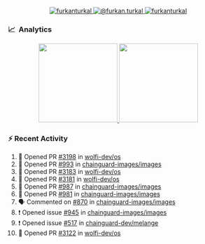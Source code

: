 <p align="center">
  <a href="https://linkedin.com/in/furkanturkal" target="blank">
    <img src="https://img.shields.io/badge/linkedin-%230077B5.svg?&style=for-the-badge&logo=linkedin&logoColor=white" alt="furkanturkal" />
  </a>
  <a href="https://medium.com/@furkan.turkal" target="blank">
    <img src="https://img.shields.io/badge/medium-%2312100E.svg?&style=for-the-badge&logo=medium&logoColor=white" alt="@furkan.turkal" />
  </a>
  <a href="https://twitter.com/furkanturkaI" target="blank">
    <img src="https://img.shields.io/badge/Twitter-1DA1F2?style=for-the-badge&logo=twitter&logoColor=white" alt="furkanturkaI" />
  </a>
</p>

### 📈 &nbsp;Analytics

<p align="center">
  <a href="https://coderstats.net/github/#Dentrax">
    <img height="180em" src="https://github-readme-stats-eight-theta.vercel.app/api?username=Dentrax&show_icons=true&theme=algolia&include_all_commits=true&count_private=true&line_height=26"/>
    <img height="180em" src="https://github-readme-stats-eight-theta.vercel.app/api/top-langs/?username=Dentrax&layout=compact&langs_count=8&theme=algolia&line_height=26"/>
  </a>
</p>

### :zap: Recent Activity

<!--START_SECTION:activity-->
1. 💪 Opened PR [#3198](https://github.com/wolfi-dev/os/pull/3198) in [wolfi-dev/os](https://github.com/wolfi-dev/os)
2. 💪 Opened PR [#993](https://github.com/chainguard-images/images/pull/993) in [chainguard-images/images](https://github.com/chainguard-images/images)
3. 💪 Opened PR [#3183](https://github.com/wolfi-dev/os/pull/3183) in [wolfi-dev/os](https://github.com/wolfi-dev/os)
4. 💪 Opened PR [#3181](https://github.com/wolfi-dev/os/pull/3181) in [wolfi-dev/os](https://github.com/wolfi-dev/os)
5. 💪 Opened PR [#987](https://github.com/chainguard-images/images/pull/987) in [chainguard-images/images](https://github.com/chainguard-images/images)
6. 💪 Opened PR [#981](https://github.com/chainguard-images/images/pull/981) in [chainguard-images/images](https://github.com/chainguard-images/images)
7. 🗣 Commented on [#870](https://github.com/chainguard-images/images/issues/870) in [chainguard-images/images](https://github.com/chainguard-images/images)
8. ❗ Opened issue [#945](https://github.com/chainguard-images/images/issues/945) in [chainguard-images/images](https://github.com/chainguard-images/images)
9. ❗ Opened issue [#517](https://github.com/chainguard-dev/melange/issues/517) in [chainguard-dev/melange](https://github.com/chainguard-dev/melange)
10. 💪 Opened PR [#3122](https://github.com/wolfi-dev/os/pull/3122) in [wolfi-dev/os](https://github.com/wolfi-dev/os)
<!--END_SECTION:activity-->
